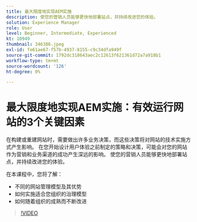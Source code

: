 ```yaml
---
title: 最大限度地实现AEM实施
description: 使您的营销人员能够更快地部署站点，并持续改进您的体验。
solution: Experience Manager
role: User
level: Beginner, Intermediate, Experienced
kt: 10949
thumbnail: 346386.jpeg
exl-id: fe61ae67-f57b-4937-8155-c9c34dfa949f
source-git-commit: 1792dc318643aec2c12613f621361d72a7a918b1
workflow-type: tm+mt
source-wordcount: '126'
ht-degree: 0%

---
```


# 最大限度地实现AEM实施：有效运行网站的3个关键因素

在构建或重建网站时，需要做出许多业务决策，而这些决策将对网站的技术实施方式产生影响。 在您开始设计用户体验之前制定的策略和决策，可能会对您的网站作为营销和业务渠道的成功产生深远的影响。  使您的营销人员能够更快地部署站点，并持续改进您的体验。

在本课程中，您将了解：

* 不同的网站管理模型及其优势
* 如何实施适合您组织的治理模型
* 如何随着组织的成熟而不断改进

>[!VIDEO](https://video.tv.adobe.com/v/346386/?quality=12&learn=on)
